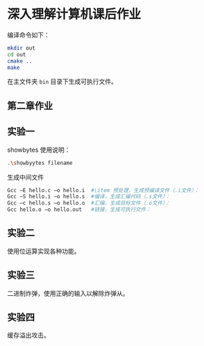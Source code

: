 # 深入理解计算机课后作业

编译命令如下：
```bash
mkdir out
cd out
cmake ..
make
```
在主文件夹 `bin` 目录下生成可执行文件。

## 第二章作业

## 实验一
showbytes 使用说明：
```bash
.\showbyytes filename
```

生成中间文件
```bash
Gcc –E hello.c –o hello.i  #\item 预处理，生成预编译文件（.i文件）：
Gcc –S hello.i –o hello.s  #编译，生成汇编代码（.s文件）：
Gcc –c hello.s –o hello.o  #汇编，生成目标文件（.o文件）：
Gcc hello.o –o hello.out   #链接，生成可执行文件：
```


## 实验二
使用位运算实现各种功能。

## 实验三
二进制炸弹，使用正确的输入以解除炸弹从。

## 实验四
缓存溢出攻击。